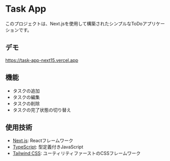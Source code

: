 # Task App

このプロジェクトは、Next.jsを使用して構築されたシンプルなToDoアプリケーションです。

## デモ

https://task-app-next15.vercel.app

## 機能

- タスクの追加
- タスクの編集
- タスクの削除
- タスクの完了状態の切り替え

## 使用技術

- [Next.js](https://nextjs.org/): Reactフレームワーク
- [TypeScript](https://www.typescriptlang.org/): 型定義付きJavaScript
- [Tailwind CSS](https://tailwindcss.com/): ユーティリティファーストのCSSフレームワーク
